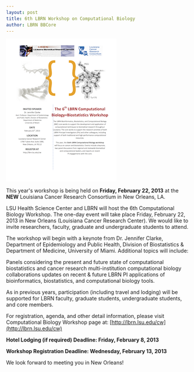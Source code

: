```yaml
---
layout: post
title: 6th LBRN Workshop on Computational Biology
author: LBRN BBCore
---
```


![Flyer](/assets/images/lbrn-bbc-flyer-2013.png)

This year's workshop is being held on **Friday, February 22, 2013** at the **NEW** Louisiana Cancer Research Consortium in New Orleans, LA.

LSU Health Science Center and LBRN will host the 6th Computational Biology Workshop. The one-day event will take place Friday, February 22, 2013 in New Orleans (Louisiana Cancer Research Center). We would like to invite researchers, faculty, graduate and undergraduate students to attend.

The workshop will begin with a keynote from Dr. Jennifer Clarke, Department of Epidemiology and Public Health, Division of Biostatistics & Department of Medicine, University of Miami. Additional topics will include:

Panels considering the present and future state of computational biostatistics and cancer research
multi-institution computational biology collaborations
updates on recent & future LBRN PI applications of bioinformatics, biostatistics, and computational biology tools.

As in previous years, participation (including travel and lodging) will be supported for LBRN faculty, graduate students, undergraduate students, and core members.

For registration, agenda, and other detail information, please visit Computational Biology Workshop page at: [http://lbrn.lsu.edu/cw](http://lbrn.lsu.edu/cw)

**Hotel Lodging (if required) Deadline: Friday, February 8, 2013**

**Workshop Registration Deadline: Wednesday, February 13, 2013**

We look forward to meeting you in New Orleans!